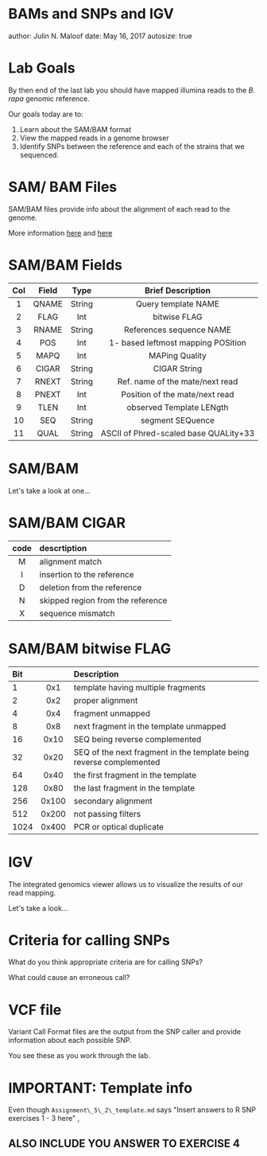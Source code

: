 BAMs and SNPs and IGV
========================================================
author: Julin N. Maloof
date: May 16, 2017
autosize: true

Lab Goals
========================================================

By then end of the last lab you should have mapped illumina reads to the _B. rapa_ genomic reference. 

Our goals today are to:

1. Learn about the SAM/BAM format
2. View the mapped reads in a genome browser
3. Identify SNPs between the reference and each of the strains that we sequenced.

SAM/ BAM Files
=========================================

SAM/BAM files provide info about the alignment of each read to the genome.

More information [here](http://genome.sph.umich.edu/wiki/SAM) and [here](https://samtools.github.io/hts-specs/SAMv1.pdf)

SAM/BAM Fields
==============
**Col**|**Field**|**Type**|**Brief Description**
:-----:|:-----:|:-----:|:-----:
1|QNAME|String|Query template NAME
2|FLAG|Int|bitwise FLAG
3|RNAME|String|References sequence NAME
4|POS|Int|1- based leftmost mapping POSition
5|MAPQ|Int|MAPing Quality
6|CIGAR|String|CIGAR String
7|RNEXT|String|Ref. name of the mate/next read
8|PNEXT|Int|Position of the mate/next read
9|TLEN|Int|observed Template LENgth
10|SEQ|String|segment SEQuence
11|QUAL|String|ASCII of Phred-scaled base QUALity+33

SAM/BAM
========

Let's take a look at one...

SAM/BAM CIGAR
==============
**code**|**descrtiption**
:-----:|:-----
M|alignment match
I|insertion to the reference
D|deletion from the reference
N|skipped region from the reference
X|sequence mismatch

SAM/BAM bitwise FLAG
=====================
**Bit**| |**Description**
:-----|:-----:|:-----
1|0x1|template having multiple fragments
2|0x2|proper alignment
4|0x4|fragment unmapped
8|0x8|next fragment in the template unmapped
16|0x10|SEQ being reverse complemented
32|0x20|SEQ of the next fragment in the template being reverse complemented
64|0x40|the first fragment in the template
128|0x80|the last fragment in the template
256|0x100|secondary alignment
512|0x200|not passing filters
1024|0x400|PCR or optical duplicate

IGV
=========================================

The integrated genomics viewer allows us to visualize the results of our read mapping.

Let's take a look...

Criteria for calling SNPs
==========================

What do you think appropriate criteria are for calling SNPs?

What could cause an erroneous call?

VCF file
===========================

Variant Call Format files are the output from the SNP caller and provide information about each possible SNP.

You see these as you work through the lab.

IMPORTANT: Template info
========================

Even though `Assignment\_5\_2\_template.md` says "Insert answers to R SNP exercises 1 - 3 here" ,

## ALSO INCLUDE YOU ANSWER TO EXERCISE 4
